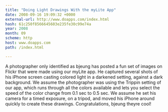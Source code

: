 ```yaml
---
title: "Doing Light Drawings With the myLite App"
date: 2008-09-16 19:09:32 +0000
external-url: http://www.doapps.com/index.html
hash: 61c250f8566645603e235fe30c99e74a
year: 2008
month: 09
scheme: http
host: www.doapps.com
path: /index.html

---
```


A photographer only identified as bjeung has posted a fun set of images on Flickr that were made using our myLite app. He captured several shots of his iPhone screen casting colored light in a darkened setting, against a dark background.  We assume the photographer was using the Trippin setting of our app, which runs through all the colors available and lets you select the speed of the color change from 0.1 sec to 0.5 sec. We assume he set his camera for a timed exposure, on a tripod, and moved his iPhone around quickly to create these drawings. Congratulations, bjeung  theyre cool!
